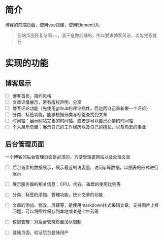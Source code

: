 # 简介
博客的前端页面，使用vue搭建，使用ElementUI。
> 前端页面好复杂啊~~，我不是做前端的，所以要求博客简洁、功能完善就行

# 实现的功能

## 博客展示
- [ ] 博客首页，简约风格
- [ ] 文章详情展示，带有版权声明、分享
- [ ] 博客评论功能（先使用github的评论插件，后边再自己重新做一个评论）
- [ ] 分类、标签功能，能够根据分类与标签查找到文章
- [ ] 时间轴：展示网站完善的时间轴，或者是可以自己心情的时间轴
- [ ] 个人展示页面：展示自己的工作经历以及自己的擅长、以及热爱的事业

## 后台管理页面
一个博客的后台管理页面是必须的，方便管理该网站以及处理文章
- [ ] 后台首页的数据展示，展示最近的访客量、访问ip等数据，以图表的形式进行展示
- [ ] 展示服务器的相关信息：CPU、内存、磁盘的使用比例等
- [ ] 分类、标签的添加、管理功能，统计文章的功能
- [ ] 文章的添加、修改、屏蔽等，是使用markdown样式编辑文章，支持图片上传问题，可以将图片保存到本地或者是七牛云等
- [ ] 权限管理：对后台管理页面加以限制
- [ ] 登陆页面，验证后台登陆用户


